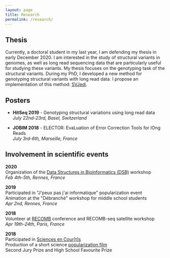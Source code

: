 ```yaml
---
layout: page
title: Research
permalink: /research/
---
```

  
## Thesis

Currently, a doctoral student in my last year, I am defending my thesis in early December 2020. I am interested in the study of structural variants in genomes, as well as long read sequencing data that are particularly useful for studying these variants. My thesis focuses on the genotyping task of the structural variants. During my PhD, I developed a new method for genotyping structural variants with long read data. I propose an implementation of this method: [SVJedi](https://github.com/llecompte/SVJedi).


## Posters

- **HitSeq 2019** - Genotyping structural variations using long read data  
 *July 22nd-23rd, Basel, Switzerland*

- **JOBIM 2018** - ELECTOR: EvaLuation of Error Correction Tools for lOng Reads  
 *July 3rd-6th, Marseille, France*


## Involvement in scientific events

**2020**  
Organization of the [Data Structures in Bioinformatics (DSB)](https://dsb-meeting.github.io/DSB2020/) workshop  
*Feb 4th-5th, Rennes, France*

**2019**  
Participated in "J'peux pas j'ai informatique" popularization event  
Animation at the "Débranché" workshop for middle school students  
*Apr 2nd, Rennes, France*

**2018**  
Volunteer at [RECOMB](https://www.recomb.org/home) conference and RECOMB-seq satellite workshop  
*Apr 19th-24th, Paris, France*

**2018**  
Participated in [Sciences en Cour[t]s](http://sciences-en-courts.fr/)  
Production of a short science [popularization film](https://www.youtube.com/watch?v=DFpdJAw2Poc)  
Second Jury Prize and High School Favourite Prize
